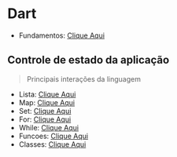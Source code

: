 # Dart
- Fundamentos: [Clique Aqui](./Fundamentos.md)
## Controle de estado da aplicação
>Principais interações da linguagem
- Lista: [Clique Aqui](./_.md)
- Map: [Clique Aqui](./_.md)
- Set: [Clique Aqui](./_.md)
- For: [Clique Aqui](./_.md)
- While: [Clique Aqui](./_.md)
- Funcoes: [Clique Aqui](./_.md)
- Classes: [Clique Aqui](./_.md)
